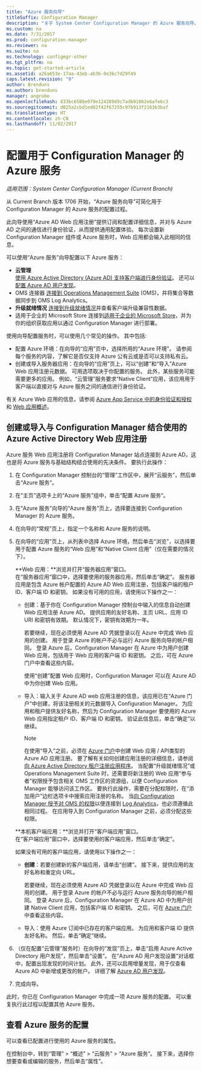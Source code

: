 ```yaml
---
title: "Azure 服务向导"
titleSuffix: Configuration Manager
description: "关于 System Center Configuration Manager 的 Azure 服务向导。"
ms.custom: na
ms.date: 7/31/2017
ms.prod: configuration-manager
ms.reviewer: na
ms.suite: na
ms.technology: configmgr-other
ms.tgt_pltfrm: na
ms.topic: get-started-article
ms.assetid: a26a653e-17aa-43eb-ab36-0e36c7d29f49
caps.latest.revision: "0"
author: Brenduns
ms.author: brenduns
manager: angrobe
ms.openlocfilehash: 833bc6588e079e124209d9c7adb91062e6afe6c3
ms.sourcegitcommit: d025a2cbd1ed82f42f67255c97b913f2163b3baf
ms.translationtype: HT
ms.contentlocale: zh-CN
ms.lasthandoff: 11/02/2017
---
```

# <a name="configure-azure-services-for-use-with-configuration-manager"></a>配置用于 Configuration Manager 的 Azure 服务

*适用范围：System Center Configuration Manager (Current Branch)*

从 Current Branch 版本 1706 开始，“Azure 服务向导”可简化用于 Configuration Manager 的 Azure 服务的配置过程。

此向导使用“Azure AD Web 应用注册”提供订阅和配置详细信息，并对与 Azure AD 之间的通信进行身份验证，从而提供通用配置体验。 每次设置新 Configuration Manager 组件或 Azure 服务时，Web 应用都会输入此相同的信息。

可以使用“Azure 服务”向导配置以下 Azure 服务：
-   **云管理**   
    [使用 Azure Active Directory (Azure AD) 支持客户端进行身份验证](/sccm/core/clients/deploy/deploy-clients-cmg-azure)。 还可以[配置 Azure AD 用户发现](/sccm/core/servers/deploy/configure/configure-discovery-methods#azureaadisc)。
-   OMS 连接器
    [连接到 Operations Management Suite](/sccm/core/clients/manage/sync-data-microsoft-operations-management-suite) (OMS)，并将集合等数据同步到 OMS Log Analytics。
-   **升级就绪情况**
    [连接到升级就绪情况](/sccm/core/clients/manage/upgrade/upgrade-analytics)并查看客户端升级兼容性数据。
-   适用于企业的 Microsoft Store 连接到[适用于企业的 Microsoft Store](/sccm/apps/deploy-use/manage-apps-from-the-windows-store-for-business)，并为你的组织获取应用以通过 Configuration Manager 进行部署。

使用向导配置服务时，可以使用几个常见的操作。
其中包括:
-   配置 Azure 环境：在向导的“应用”页中，选择所用的“Azure 环境”。 请参阅每个服务的内容，了解它是否仅支持 Azure 公有云或是否可以支持私有云。
-   创建或导入服务器应用：在向导的“应用”页上，可以“创建”和“导入”Azure Web 应用注册元数据。 可用选项取决于你配置的服务。 此外，某些服务可能需要更多的应用。 例如，“云管理”服务要求“Native Client”应用，该应用用于客户端以直接对与 Azure 服务之间的通信进行身份验证。


有关 Azure Web 应用的信息，请参阅 [Azure App Service 中的身份验证和授权](/azure/app-service/app-service-authentication-overview)和 [Web 应用概述](/azure/app-service-web/app-service-web-overview)。


## <a name="webapp"></a> 创建或导入与 Configuration Manager 结合使用的 Azure Active Directory Web 应用注册

Azure 服务 Web 应用注册将 Configuration Manager 站点连接到 Azure AD，这也是将 Azure 服务与基础结构结合使用的先决条件。 要执行此操作：

1.  在 Configuration Manager 控制台的“管理”工作区中，展开“云服务”，然后单击“Azure 服务”。
2.  在“主页”选项卡上的“Azure 服务”组中，单击“配置 Azure 服务”。
3.  在“Azure 服务”向导的“Azure 服务”页上，选择要连接到 Configuration Manager 的 Azure 服务。
4.  在向导的“常规”页上，指定一个名称和 Azure 服务的说明。
5.  在向导的“应用”页上，从列表中选择 Azure 环境，然后单击“浏览”，以选择要用于配置 Azure 服务的“Web 应用”和“Native Client 应用”（仅在需要的情况下）。

    **Web 应用：**浏览并打开“服务器应用”窗口。    
      在“服务器应用”窗口中，选择要使用的服务器应用，然后单击“确定”。 服务器应用是包含 Azure 帐户配置的 Azure AD Web 应用注册，包括客户端的租户 ID、客户端 ID 和密钥。
    如果没有可用的应用，请使用以下操作之一：

    - 创建：基于你在 Configuration Manager 控制台中输入的信息自动创建 Web 应用注册 Azure AD。 提供应用的友好名称、主页 URL、应用 ID URI 和密钥有效期。 默认情况下，密钥有效期为一年。
        
        若要继续，现在必须使用 Azure AD 凭据登录以在 Azure 中完成 Web 应用的创建。 用于登录 Azure 的帐户不必与运行 Azure 服务向导的帐户相同。 登录 Azure 后，Configuration Manager 在 Azure 中为用户创建 Web 应用，包括用于 Web 应用的客户端 ID 和密钥。 之后，可在 Azure 门户中查看这些内容。

        使用“创建”配置 Web 应用时，Configuration Manager 可以在 Azure AD 中为你创建 Web 应用。
    
    - 导入：输入关于 Azure AD web 应用注册的信息，该应用已在“Azure 门户”中创建，将该注册相关的元数据导入 Configuration Manager。 为应用和租户提供友好名称，然后为 Configuration Manager 要使用的 Azure Web 应用指定租户 ID、客户端 ID 和密钥。 验证此信息后，单击“确定”以继续。
        > [!NOTE]
        > 在使用“导入”之前，必须在 [Azure 门户](https://portal.azure.com)中创建 Web 应用 / API类型的 Azure AD 应用注册。 要了解有关如何创建应用注册的详细信息，请参阅[向 Azure Active Directory 租户注册应用程序](/azure/active-directory/active-directory-app-registration)。 当配置“升级就绪情况”或 Operations Management Suite 时，还需要将新注册的 Web 应用“参与者”权限授予包含相关 OMS 工作区的资源组，以便 Configuration Manager 能够访问该工作区。 要执行此操作，需要在分配权限时，在“添加用户”边栏选项卡中搜索应用注册的名称。 当[向 Configuration Manager 授予对 OMS 的权限](https://docs.microsoft.com/azure/log-analytics/log-analytics-sccm#provide-configuration-manager-with-permissions-to-oms)以便连接到 [Log Analytics](https://docs.microsoft.com/azure/log-analytics/log-analytics-sccm)，也必须遵循此相同过程。 在应用导入到 Configuration Manager 之前，必须分配这些权限。


    **本机客户端应用：**浏览并打开“客户端应用”窗口。  
     在“客户端应用”窗口中，选择要使用的客户端应用，然后单击“确定”。

     如果没有可用的客户端应用，请使用以下操作之一：
     - **创建**：若要创建新的客户端应用，请单击“创建”。 接下来，提供应用的友好名称和重定向 URL。

         若要继续，现在必须使用 Azure AD 凭据登录以在 Azure 中完成 Web 应用的创建。 用于登录 Azure 的帐户不必与运行 Azure 服务向导的帐户相同。 登录 Azure 后，Configuration Manager 在 Azure AD 中为用户创建 Native Client 应用，包括客户端 ID 和密钥。 之后，可在 [Azure 门户](https://portal.azure.com)中查看这些内容。 

     - 导入：使用 Azure 订阅中已存在的客户端应用。 为应用和客户端 ID 提供友好名称。 然后，单击“确定”继续。

  <!--  MOVE THIS AND STEP 6 TO configure Azure AD User Discover  content
       [!TIP]  
     When you use Import, the account you use to run the wizard must have the *Read directory data* application permission in the Azure portal. This is required to set the correct permissions for the App. When you use Create, Configuration Manager creates the app with the correct permissions. However, you still must give consent to the application in the Azure portal.   -->


6.  （仅在配置“云管理”服务时）在向导的“发现”页上，单击“启用 Azure Active Directory 用户发现”，然后单击“设置”。
在“Azure AD 用户发现设置”对话框中，配置出现发现的时间计划。 此外，还可以启用增量发现，用于仅查看 Azure AD 中新增或更改的帐户。 详细了解 [Azure AD 用户发现](/sccm/core/servers/deploy/configure/about-discovery-methods#azureaddisc)。

7.  完成向导。

此时，你已在 Configuration Manager 中完成一项 Azure 服务的配置。 可以重复执行此过程以配置其他 Azure 服务。

## <a name="view-the-configuration-of-an-azure-service"></a>查看 Azure 服务的配置
可以查看已配置进行使用的 Azure 服务的属性。

在控制台中，转到“管理” > “概述” > “云服务” > “Azure 服务”。 接下来，选择你想要查看或编辑的服务，然后单击“属性”。
